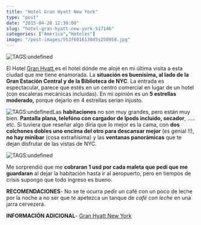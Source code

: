 ```yaml
---
title: "Hotel Gran Hyatt New York"
type: "post"
date: "2015-04-28 12:30:00"
slug: "hotel-gran-hyatt-new-york-517146"
categories: ["América","Hoteles"]
image: "/post-images/553f6016130d5s250958.jpg"
---
```


![ TAGS:undefined](/post-images/553f6016130d5s250958.jpg)  
  
El Hotel [Gran Hyatt ](http://www.booking.com/hotel/us/grand-hyatt-new-york.html?aid=1294466&no_rooms=1&group_adults=1)es el hotel dónde me alojé en mi última visita a esta ciudad que me tiene enamorada. La **situación es buenísima, al lado de la Gran Estación Central y de la Biblioteca de NYC**. La entrada es espectacular, parece que estés en un centro comercial en lugar de un hotel (con escaleras mecánicas incluidas). En mi opinión es un **5 estrellas moderado,** porque dejarlo en 4 estrellas serían injusto.  
  
![ TAGS:undefined](/post-images/553f5fb5d81afs138253.jpg "bar hotel Gran Hyatt New York")Las **habitaciones** no son muy grandes, pero están muy bien. **Pantalla plana, telefóno con cargador de Ipods incluido, secador**, ..... etc. Si tuviera que reseñar algo diría que lo mejor es la cama, con **dos colchones dobles uno encima del otro para descansar mejor** (es genial !!), **no hay minibar** (cosa extrañisima) y las **ventanas panorámicas** que te dejan disfrutar de las vistas de NYC.  
  
![ TAGS:undefined](/post-images/553f6018db7c0s78594.jpg)  
  
Me sorprendió que me **cobraran 1 usd por cada maleta que pedí que me guardaran** al dejar la habitación hasta ir al aeropuerto, pero en tiempos de crisis supongo que todo ingreso es bueno.  
  
**RECOMENDACIONES**- No se te ocurra pedir un café con un poco de leche por la noche a no ser que te apetezca un tanque de *café con leche* en una jarra cervezera.

**INFORMACIÓN ADICIONAL**- [Gran Hyatt New York](http://www.booking.com/hotel/us/grand-hyatt-new-york.html?aid=1294466&no_rooms=1&group_adults=1)